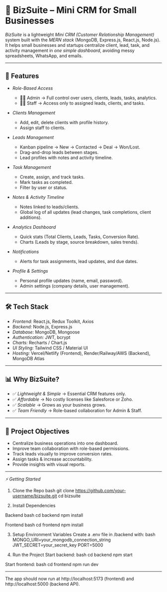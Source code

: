 # 🚀 BizSuite – Mini CRM for Small Businesses

*BizSuite* is a lightweight *Mini CRM (Customer Relationship Management)* system built with the *MERN stack* (MongoDB, Express.js, React.js, Node.js).  
It helps small businesses and startups centralize client, lead, task, and activity management in *one simple dashboard*, avoiding messy spreadsheets, WhatsApp, and emails.  

---

## 🌟 Features

- *Role-Based Access*
  - 👨‍💼 Admin → Full control over users, clients, leads, tasks, analytics.  
  - 👩‍💻 Staff → Access only to assigned leads, clients, and tasks.  

- *Clients Management*
  - Add, edit, delete clients with profile history.  
  - Assign staff to clients.  

- *Leads Management*
  - Kanban pipeline → New → Contacted → Deal → Won/Lost.  
  - Drag-and-drop leads between stages.  
  - Lead profiles with notes and activity timeline.  

- *Task Management*
  - Create, assign, and track tasks.  
  - Mark tasks as completed.  
  - Filter by user or status.  

- *Notes & Activity Timeline*
  - Notes linked to leads/clients.  
  - Global log of all updates (lead changes, task completions, client additions).  

- *Analytics Dashboard*
  - Quick stats (Total Clients, Leads, Tasks, Conversion Rate).  
  - Charts (Leads by stage, source breakdown, sales trends).  

- *Notifications*
  - Alerts for task assignments, lead updates, and due dates.  

- *Profile & Settings*
  - Personal profile updates (name, email, password).  
  - Admin settings (company details, user management).  

---

## 🛠 Tech Stack

- *Frontend:* React.js, Redux Toolkit, Axios  
- *Backend:* Node.js, Express.js  
- *Database:* MongoDB, Mongoose  
- *Authentication:* JWT, bcrypt  
- *Charts:* Recharts / Chart.js  
- *UI Styling:* Tailwind CSS / Material UI  
- *Hosting:* Vercel/Netlify (Frontend), Render/Railway/AWS (Backend), MongoDB Atlas  

---

## 📊 Why BizSuite?

- ✅ *Lightweight & Simple* → Essential CRM features only.  
- ✅ *Affordable* → No costly licenses like Salesforce or Zoho.  
- ✅ *Scalable* → Grows as your business grows.  
- ✅ *Team Friendly* → Role-based collaboration for Admin & Staff.  

---

## 🔑 Project Objectives


- Centralize business operations into one dashboard.  
- Improve team collaboration with role-based permissions.
- Track leads visually to improve conversion rates.  
- Assign tasks & increase accountability.  
- Provide insights with visual reports.  

---

*⚡ Getting Started*
1. Clone the Repo
   bash
   git clone https://github.com/your-username/bizsuite.git
   cd bizsuite

2. Install Dependencies

Backend
   bash
  cd backend
  npm install

Frontend
  bash
 cd frontend
 npm install


3. Setup Environment Variables
Create a .env file in /backend with:
   bash
  MONGO_URI=your_mongodb_connection_string
  JWT_SECRET=your_secret_key
  PORT=5000


4. Run the Project
Start backend:
   bash
   cd backend
   npm start

Start frontend:
   bash
   cd frontend
   npm run dev

---

The app should now run at http://localhost:5173 (frontend) and http://localhost:5000 (backend API).
